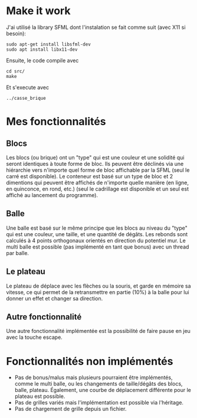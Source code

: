 # Make it work

J'ai utilisé la library SFML dont l'instalation se fait comme suit (avec X11 si besoin):
```
sudo apt-get install libsfml-dev
sudo apt install libx11-dev
```

Ensuite, le code compile avec
```
cd src/
make
```

Et s'execute avec
```
../casse_brique
```


# Mes fonctionnalités

## Blocs

Les blocs (ou brique) ont un "type" qui est une couleur et une solidité qui seront identiques à toute forme de bloc. Ils peuvent être déclinés via une hiérarchie vers n'importe quel forme de bloc affichable par la SFML (seul le carré est disponible).
Le conteneur est basé sur un type de bloc et 2 dimentions qui peuvent être affichés de n'importe quelle manière (en ligne, en quinconce, en rond, etc.) (seul le cadrillage est disponible et un seul est affiché au lancement du programme).

## Balle

Une balle est basé sur le même principe que les blocs au niveau du "type" qui est une couleur, une taille, et une quantité de dégâts. Les rebonds sont calculés à 4 points orthogonaux orientés en direction du potentiel mur.
Le multi balle est possible (pas implémenté en tant que bonus) avec un thread par balle. 

## Le plateau

Le plateau de déplace avec les flèches ou la souris, et garde en mémoire sa vitesse, ce qui permet de la retransmettre en partie (10%) à la balle pour lui donner un effet et changer sa direction.

## Autre fonctionnalité

Une autre fonctionnalité implémentée est la possibilité de faire pause en jeu avec la touche escape.


# Fonctionnalités non implémentés

- Pas de bonus/malus mais plusieurs pourraient être implémentés, comme le multi balle, ou les changements de taille/dégâts des blocs, balle, plateau. Également, une courbe de déplacement différente pour le plateau est possible.
- Pas de grilles variés mais l'implémentation est possible via l'héritage.
- Pas de chargement de grille depuis un fichier.

